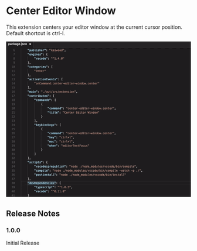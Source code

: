# Center Editor Window

This extension centers your editor window at the current cursor position. Default shortcut is ctrl-l.

![Centering the window](images/vscode-center-editor-window.gif)

## Release Notes

### 1.0.0

Initial Release